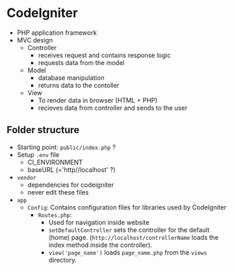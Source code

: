 # CodeIgniter

-   PHP application framework
-   MVC design
    -   Controller
        -   receives request and contains response logic
        -   requests data from the model
    -   Model
        -   database manipulation
        -   returns data to the contoller
    -   View
        -   To render data in browser (HTML + PHP)
        -   recieves data from controller and sends to the user

## Folder structure
-   Starting point: `public/index.php` ?
-   Setup `.env` file
    -   CI_ENVIRONMENT
    -   baseURL (='http//localhost' ?)
-   `vendor`
    -   dependencies for codeigniter
    -   never edit these files
-   `app`
    -  `Config`: Contains configuration files for libraries used by CodeIgniter
        -   `Routes.php`:
            -   Used for navigation inside website
            -   `setDefaultController` sets the controller for the default (home) page. (`http://localhost/controllerName` loads the index method inside the controller).
            -   `view('page_name')` loads `page_name.php` from the `views` directory.
